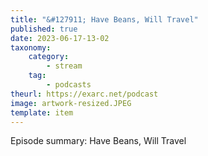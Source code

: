 ```yaml
---
title: "&#127911; Have Beans, Will Travel"
published: true
date: 2023-06-17-13-02
taxonomy:
    category:
        - stream
    tag:
        - podcasts
theurl: https://exarc.net/podcast
image: artwork-resized.JPEG
template: item
---
```


Episode summary: Have Beans, Will Travel
